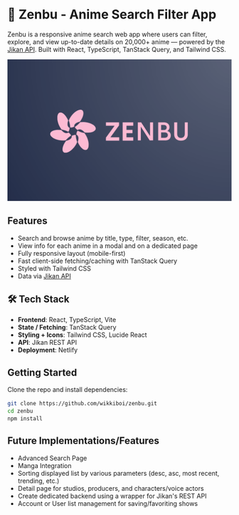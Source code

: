 # 🌸 Zenbu - Anime Search Filter App

Zenbu is a responsive anime search web app where users can filter, explore, and view up-to-date details on 20,000+ anime — powered by the [Jikan API](https://jikan.moe/). Built with React, TypeScript, TanStack Query, and Tailwind CSS.

![screenshot](./public/logo.png)

##  Features

-  Search and browse anime by title, type, filter, season, etc.
-  View info for each anime in a modal and on a dedicated page
-  Fully responsive layout (mobile-first)
-  Fast client-side fetching/caching with TanStack Query
-  Styled with Tailwind CSS
-  Data via [Jikan API](https://jikan.moe/)

## 🛠️ Tech Stack

- **Frontend**: React, TypeScript, Vite
- **State / Fetching**: TanStack Query
- **Styling + Icons**: Tailwind CSS, Lucide React
- **API**: Jikan REST API
- **Deployment**: Netlify

##  Getting Started

Clone the repo and install dependencies:

```bash
git clone https://github.com/wikkiboi/zenbu.git
cd zenbu
npm install
```

## Future Implementations/Features

- Advanced Search Page
- Manga Integration
- Sorting displayed list by various parameters (desc, asc, most recent, trending, etc.)
- Detail page for studios, producers, and characters/voice actors
- Create dedicated backend using a wrapper for Jikan's REST API
- Account or User list management for saving/favoriting shows
